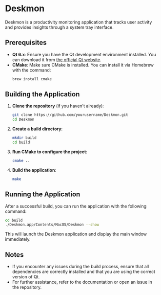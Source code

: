 # Deskmon

Deskmon is a productivity monitoring application that tracks user activity and provides insights through a system tray interface.

## Prerequisites

- **Qt 6.x**: Ensure you have the Qt development environment installed. You can download it from [the official Qt website](https://www.qt.io/download).
- **CMake**: Make sure CMake is installed. You can install it via Homebrew with the command:
  ```bash
  brew install cmake
  ```

## Building the Application

1. **Clone the repository** (if you haven't already):
   ```bash
   git clone https://github.com/yourusername/Deskmon.git
   cd Deskmon
   ```

2. **Create a build directory**:
   ```bash
   mkdir build
   cd build
   ```

3. **Run CMake to configure the project**:
   ```bash
   cmake ..
   ```

4. **Build the application**:
   ```bash
   make
   ```

## Running the Application

After a successful build, you can run the application with the following command:

```bash
cd build
./Deskmon.app/Contents/MacOS/Deskmon --show
```

This will launch the Deskmon application and display the main window immediately.

## Notes

- If you encounter any issues during the build process, ensure that all dependencies are correctly installed and that you are using the correct version of Qt.
- For further assistance, refer to the documentation or open an issue in the repository.